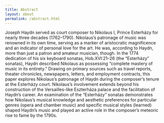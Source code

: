 ```yaml
---
title: Abstract
layout: about
permalink: /abstract.html
---
```

Joseph Haydn served as court composer to Nikolaus I, Prince Esterházy for nearly three decades (1762–1790). Nikolaus’s patronage of music was renowned in its own time, serving as a marker of aristocratic magnificence and an indicator of personal love for the art. He was, according to Haydn, more than just a patron and amateur musician, though. In the 1774 dedication of his six keyboard sonatas, Hob.XVI:21–26 (the “Esterházy” sonatas), Haydn described Nikolaus as possessing “complete mastery of music in its entirety.” Drawing on primary sources such as travel reports, theater chronicles, newspapers, letters, and employment contracts, this paper explores Nikolaus’s patronage of Haydn during the composer’s tenure at the Esterházy court. Nikolaus’s involvement extends beyond his construction of the Versailles-like Eszterháza palace and the facilitation of Haydn’s career. An examination of the “Esterházy” sonatas demonstrates how Nikolaus’s musical knowledge and aesthetic preferences for particular genres (opera and chamber music) and specific musical styles (learned) shaped Haydn’s music and played an active role in the composer’s meteoric rise to fame by the 1790s. 
